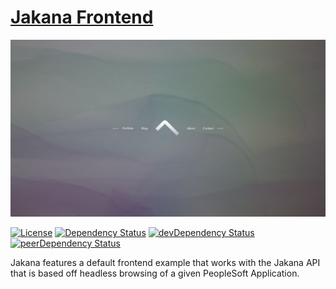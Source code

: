 # [Jakana Frontend][website-url]
[![Jakana Cover Image][website-image]][website-url]

[![License][mit-image]][mit-url] [![Dependency Status][david-image]][david-url] [![devDependency Status][david-dev-image]][david-dev-url] [![peerDependency Status][david-peer-image]][david-peer-url]

Jakana features a default frontend example that works with the Jakana API that is based off headless browsing of a given PeopleSoft Application.

[website-image]: assets/brand/website-screenshot.png
[website-url]: https://jakana.alain.xyz
[mit-image]: http://img.shields.io/:license-isc-blue.svg
[mit-url]: https://opensource.org/licenses/ISC
[david-url]: https://david-dm.org/jakana/jakana-frontend
[david-image]: https://img.shields.io/david/jakana/jakana-frontend.svg
[david-dev-url]: https://david-dm.org/jakana/jakana-frontend#info=devDependencies
[david-dev-image]: https://david-dm.org/jakana/jakana-frontend/dev-status.svg
[david-peer-url]: https://david-dm.org/jakana/jakana-frontend#info=peerDependencies
[david-peer-image]: https://david-dm.org/jakana/jakana-frontend/peer-status.svg
